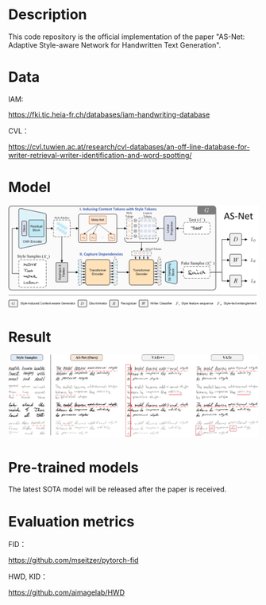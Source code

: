 # Description

This code repository is the official implementation of the paper "AS-Net: Adaptive Style-aware Network for Handwritten Text Generation".

# Data

IAM:

https://fki.tic.heia-fr.ch/databases/iam-handwriting-database

CVL：

https://cvl.tuwien.ac.at/research/cvl-databases/an-off-line-database-for-writer-retrieval-writer-identification-and-word-spotting/


# Model

![Model](https://github.com/Fyzjym/AS-Net/blob/master/file/01_net.png)


# Result

![Result](https://github.com/Fyzjym/AS-Net/blob/master/file/anay.png)

# Pre-trained models

The latest SOTA model will be released after the paper is received.

# Evaluation metrics

FID：

https://github.com/mseitzer/pytorch-fid

HWD, KID：

https://github.com/aimagelab/HWD

